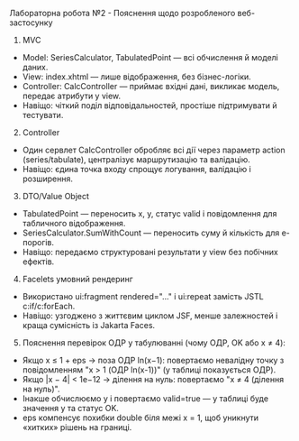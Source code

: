 Лабораторна робота №2 - Пояснення щодо розробленого веб-застосунку

1. MVC
- Model: SeriesCalculator, TabulatedPoint — всі обчислення й моделі даних.
- View: index.xhtml — лише відображення, без бізнес-логіки.
- Controller: CalcController — приймає вхідні дані, викликає модель, передає атрибути у view.
- Навіщо: чіткий поділ відповідальностей, простіше підтримувати й тестувати.

2. Controller
- Один сервлет CalcController обробляє всі дії через параметр action (series/tabulate), централізує маршрутизацію та валідацію.
- Навіщо: єдина точка входу спрощує логування, валідацію і розширення.

3. DTO/Value Object
- TabulatedPoint — переносить x, y, статус valid і повідомлення для табличного відображення.
- SeriesCalculator.SumWithCount — переносить суму й кількість для e-порогів.
- Навіщо: передаємо структуровані результати у view без побічних ефектів.

4. Facelets умовний рендеринг
- Використано ui:fragment rendered="..." і ui:repeat замість JSTL c:if/c:forEach.
- Навіщо: узгоджено з життєвим циклом JSF, менше залежностей і краща сумісність із Jakarta Faces.

5. Пояснення перевірок ОДР у табулюванні (чому ОДР, OK або x ≠ 4):
- Якщо x ≤ 1 + eps → поза ОДР ln(x−1): повертаємо невалідну точку з повідомленням "x > 1 (ОДР ln(x-1))" (у таблиці показується ОДР).
- Якщо |x − 4| < 1e−12 → ділення на нуль: повертаємо "x ≠ 4 (ділення на нуль)".
- Інакше обчислюємо y і повертаємо valid=true — у таблиці буде значення y та статус OK.
- eps компенсує похибки double біля межі x = 1, щоб уникнути «хитких» рішень на границі.